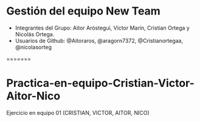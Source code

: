 
# Gestión del equipo New Team
- Integrantes del Grupo: Aitor Aróstegui, Víctor Marín, Cristian Ortega y Nicolás Ortega.
- Usuarios de Github: @Aitoraros, @aragorn7372, @Cristianortegaa, @nicolasorteg
  
=======
# Practica-en-equipo-Cristian-Victor-Aitor-Nico
Ejercicio en equipo 01 (CRISTIAN, VICTOR, AITOR, NICO)


